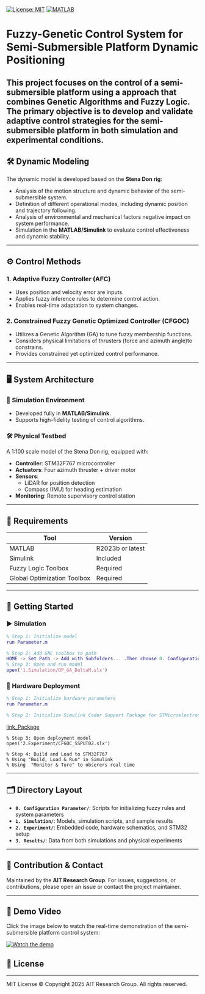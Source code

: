 [![License: MIT](https://img.shields.io/badge/License-MIT-yellow.svg)](https://opensource.org/licenses/MIT)
[![MATLAB](https://img.shields.io/badge/MATLAB-R2023b%2B-blue)](https://www.mathworks.com/)

# Fuzzy-Genetic Control System for Semi-Submersible Platform Dynamic Positioning

This project focuses on the control of a semi-submersible platform using a approach that combines Genetic Algorithms and Fuzzy Logic. The primary objective is to develop and validate adaptive control strategies for the semi-submersible platform in both simulation and experimental conditions.
---
## 🛠️ Dynamic Modeling

The dynamic model is developed based on the  **Stena Don rig**:

- Analysis of the motion structure and dynamic behavior of the semi-submersible system.  
- Definition of different operational modes, including dynamic position and trajectory following.  
- Analysis of environmental and mechanical factors negative impact on system performance.  
- Simulation in the **MATLAB/Simulink** to evaluate control effectiveness and dynamic stability.
---

## ⚙️ Control Methods

### 1. Adaptive Fuzzy Controller (AFC)
- Uses position and velocity error are inputs.
- Applies fuzzy inference rules to determine control action.
- Enables real-time adaptation to system changes.

### 2. Constrained Fuzzy Genetic Optimized Controller (CFGOC)
- Utilizes a Genetic Algorithm (GA) to tune fuzzy membership functions.
- Considers physical limitations of thrusters (force and azimuth angle)to constrains.
- Provides constrained yet optimized control performance.

---

## 🖥 System Architecture

### 🧪 Simulation Environment
- Developed fully in **MATLAB/Simulink**.
- Supports high-fidelity testing of control algorithms.

### 🛠 Physical Testbed
A 1:100 scale model of the Stena Don rig, equipped with:

- **Controller**: STM32F767 microcontroller
- **Actuators**: Four azimuth thruster + driver motor
- **Sensors**:
  - LiDAR for position detection
  - Compass (IMU) for heading estimation
- **Monitoring**: Remote supervisory control station

---

## 🧰 Requirements

| Tool                  | Version      |
|-----------------------|--------------|
| MATLAB                | R2023b or latest |
| Simulink              | Included     |
| Fuzzy Logic Toolbox   | Required     |
| Global Optimization Toolbox | Required |

---

## 🚀 Getting Started

### ▶️ Simulation

```matlab
% Step 1: Initialize model
run Parameter.m

% Step 2: Add GNC toolbox to path
HOME -> Set Path -> Add with Subfolders... .Then choose 0. Configuration parameters -> GNC Library -> click Select Folder -> Save
% Step 3: Open and run model
open('1.Simulation/DP_GA_DeltaM.slx')
````

### 🧪 Hardware Deployment

```matlab
% Step 1: Initialize hardware parameters
run Parameter.m

% Step 2: Initialize Simulink Coder Support Package for STMicroelectronics Nucleo Boards.
```
[link_Package](https://www.mathworks.com/matlabcentral/fileexchange/58942-simulink-coder-support-package-for-stmicroelectronics-nucleo-boards)
```
% Step 3: Open deployment model
open('2.Experiment/CFGOC_SSPUT02.slx')

% Step 4: Build and Load to STM32F767
% Using "Build, Load & Run" in Simulink
% Using  "Monitor & Ture" to obserers real time
```

---

## 🗂 Directory Layout

* **`0. Configuration Parameter/`**: Scripts for initializing fuzzy rules and system parameters
* **`1. Simulation/`**: Models, simulation scripts, and sample results
* **`2. Experiment/`**: Embedded code, hardware schematics, and STM32 setup
* **`3. Results/`**: Data from both simulations and physical experiments

---

## 🤝 Contribution & Contact

Maintained by the **AIT Research Group**.
For issues, suggestions, or contributions, please open an issue or contact the project maintainer.

---
## 🎥 Demo Video

Click the image below to watch the real-time demonstration of the semi-submersible platform control system:

[![Watch the demo](https://img.youtube.com/vi/e18lg5iSBCU/2.jpg)](https://www.youtube.com/watch?v=e18lg5iSBCU)
## 📄 License
---
MIT License
© Copyright 2025 AIT Research Group. All rights reserved.

